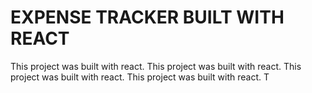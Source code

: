 # EXPENSE TRACKER BUILT WITH REACT

This project was built with react.
This project was built with react.
This project was built with react.
This project was built with react.
T

